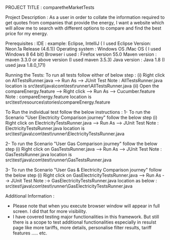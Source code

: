 PROJECT  TITLE :   comparetheMarketTests

Project Description : 
As a user in order to collate the information required to get quotes from companies that provide the energy,  I want a website which will allow me to search with different options to compare and find the best price for my energy.

Prerequisites :
IDE :  example: Eclipse, IntelliJ ( I used Eclipse Version: Neon.1a Release (4.6.1))
Operating system : Windows OS /Mac OS ( I used Windows 8 64 bit)
Browser i used : Firefox version 55.0
Maven version : maven 3.3.0 or above version (I used maven 3.5.3)
Java version : Java 1.8 (I used java 1.8.0_171)

Running the Tests:
To run all tests follow either of below step :
    (i) Right click on AllTestsRunner.java --> Run As --> JUnit Test
      Note : AllTestsRunner.java location is  src\test\java\com\test\runner\AllTestsRunner.java
    (ii) Open the compareEnergy.feature --> Right click --> Run As --> Cucumber.feature
      Note : compareEnergy.feature location is  src\test\resources\stories\compareEnergy.feature
      
To Run the individual test follow the below instructions :
1- To run the Scenario "User Electricity Comparison journey" follow the below step
   (i) Right click on ElectricityTestsRunner.java --> Run As --> JUnit Test
Note : ElectricityTestsRunner.java location is src\test\java\com\test\runner\ElectricityTestsRunner.java

2- To run the Scenario "User Gas Comparison journey" follow the below step
   (i) Right click on GasTestsRunner.java --> Run As --> JUnit Test
Note : GasTestsRunner.java location is src\test\java\com\test\runner\GasTestsRunner.java

3- To run the Scenario "User Gas & Electricity Comparison journey" follow the below step
   (i) Right click on GasElectricityTestsRunner.java --> Run As --> JUnit Test
Note :-> GasElectricityTestsRunner.java location as below : 
                src\test\java\com\test\runner\GasElectricityTestsRunner.java
                
 Additional Information : 
- Please note that when you execute browser window will appear in full screen. I did that for more visibility.
- I have covered testing major functionalities in this framework. But still there is a scope to test additional functionalities especially in resulst page like more tariffs, more details, personalise filter results, tariff features ..... etc. 
